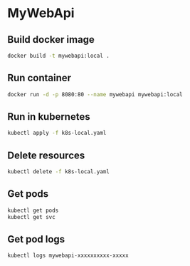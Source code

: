 # MyWebApi

## Build docker image 
```bash
docker build -t mywebapi:local .
```

## Run container
```bash
docker run -d -p 8080:80 --name mywebapi mywebapi:local
```

## Run in kubernetes
```bash
kubectl apply -f k8s-local.yaml
```

## Delete resources
```bash
kubectl delete -f k8s-local.yaml
```

## Get pods
```bash
kubectl get pods
kubectl get svc
```

## Get pod logs
```bash
kubectl logs mywebapi-xxxxxxxxxx-xxxxx
```